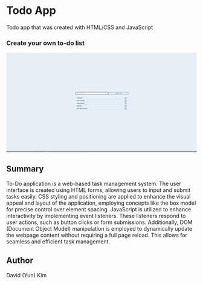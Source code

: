 # Todo App

Todo app that was created with HTML/CSS and JavaScript

### Create your own to-do list

![todo](todo.png)

## Summary

To-Do application is a web-based task management system. The user interface is created using HTML forms, allowing users to input and submit tasks easily. CSS styling and positioning are applied to enhance the visual appeal and layout of the application, employing concepts like the box model for precise control over element spacing. JavaScript is utilized to enhance interactivity by implementing event listeners. These listeners respond to user actions, such as button clicks or form submissions. Additionally, DOM (Document Object Model) manipulation is employed to dynamically update the webpage content without requiring a full page reload. This allows for seamless and efficient task management.

## Author

David (Yun) Kim
